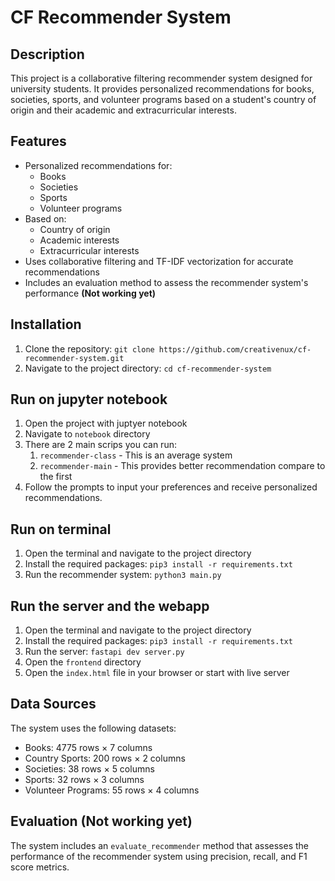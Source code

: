 # CF Recommender System

## Description
This project is a collaborative filtering recommender system designed for university students. It provides personalized recommendations for books, societies, sports, and volunteer programs based on a student's country of origin and their academic and extracurricular interests.

## Features
- Personalized recommendations for:
  - Books
  - Societies
  - Sports
  - Volunteer programs
- Based on:
  - Country of origin
  - Academic interests
  - Extracurricular interests
- Uses collaborative filtering and TF-IDF vectorization for accurate recommendations
- Includes an evaluation method to assess the recommender system's performance **(Not working yet)**

## Installation
1. Clone the repository: `git clone https://github.com/creativenux/cf-recommender-system.git`
2. Navigate to the project directory: `cd cf-recommender-system`

## Run on jupyter notebook
1. Open the project with juptyer notebook
2. Navigate to `notebook` directory
3. There are 2 main scrips you can run: 
   1. `recommender-class` - This is an average system
   2. `recommender-main` - This provides better recommendation compare to the first
4. Follow the prompts to input your preferences and receive personalized recommendations.

## Run on terminal
1. Open the terminal and navigate to the project directory
2. Install the required packages: `pip3 install -r requirements.txt` 
3. Run the recommender system: `python3 main.py`

## Run the server and the webapp
1. Open the terminal and navigate to the project directory
2. Install the required packages: `pip3 install -r requirements.txt`
3. Run the server: `fastapi dev server.py`
4. Open the `frontend` directory
5. Open the `index.html` file in your browser or start with live server

## Data Sources
The system uses the following datasets:
- Books: 4775 rows × 7 columns
- Country Sports: 200 rows × 2 columns
- Societies: 38 rows × 5 columns
- Sports: 32 rows × 3 columns
- Volunteer Programs: 55 rows × 4 columns

## Evaluation (Not working yet)
The system includes an `evaluate_recommender` method that assesses the performance of the recommender system using precision, recall, and F1 score metrics.

